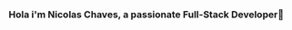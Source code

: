 ### Hola i'm Nicolas Chaves, a passionate Full-Stack Developer👋

<!--
**Nicolas2021/Nicolas2021** is a ✨ _special_ ✨ repository because its `README.md` (this file) appears on your GitHub profile.

Here are some ideas to get you started:

🚀 I'm studying in a BootCamp of Henry 👨‍🎓
👀 I’m interested in programming and tecnology!
💌 I’m looking for a remote job!
🙌 I’m looking to collaborate on any project
❤️ i enjoy learn everything!
📫 How to reach me :
   Email: chavesnicolas32@gmail.com
   Phone: +54 3815834085
   LinkedIn: https://www.linkedin.com/in/nicol%C3%A1s-chaves00/
-->
